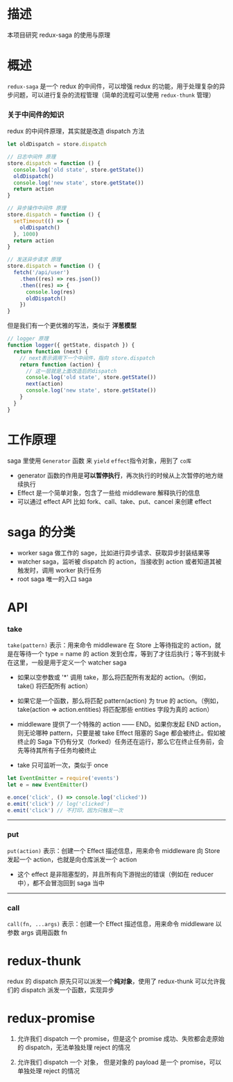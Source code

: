 # 描述

本项目研究 redux-saga 的使用与原理

# 概述

`redux-saga` 是一个 redux 的中间件，可以增强 redux 的功能，用于处理复杂的异步问题，可以进行复杂的流程管理（简单的流程可以使用 `redux-thunk` 管理）

### 关于中间件的知识

redux 的中间件原理，其实就是改造 dispatch 方法

```js
let oldDispatch = store.dispatch

// 日志中间件 原理
store.dispatch = function () {
  console.log('old state', store.getState())
  oldDispatch()
  console.log('new state', store.getState())
  return action
}

// 异步操作中间件 原理
store.dispatch = function () {
  setTimeout(() => {
    oldDispatch()
  }, 1000)
  return action
}

// 发送异步请求 原理
store.dispatch = function () {
  fetch('/api/user')
    .then((res) => res.json())
    .then((res) => {
      console.log(res)
      oldDispatch()
    })
}
```

但是我们有一个更优雅的写法，类似于 **洋葱模型**

```js
// logger 原理
function logger({ getState, dispatch }) {
  return function (next) {
    // next表示调用下一个中间件，指向 store.dispatch
    return function (action) {
      // 这一层就是上面改造后的dispatch
      console.log('old state', store.getState())
      next(action)
      console.log('new state', store.getState())
    }
  }
}
```

# 工作原理

saga 里使用 `Generator` 函数 来 `yield` `effect`指令对象，用到了 `co库`

- generator 函数的作用是**可以暂停执行**，再次执行的时候从上次暂停的地方继续执行
- Effect 是一个简单对象，包含了一些给 middleware 解释执行的信息
- 可以通过 effect API 比如 fork、call、take、put、cancel 来创建 effect

# saga 的分类

- worker saga 做工作的 sage，比如进行异步请求、获取异步封装结果等
- watcher saga，监听被 dispatch 的 action，当接收到 action 或者知道其被触发时，调用 worker 执行任务
- root saga 唯一的入口 saga

# API

### take

`take(pattern)` 表示：用来命令 middleware 在 Store 上等待指定的 action，就是在等待一个 type = name 的 action 发到仓库，等到了才往后执行；等不到就卡在这里，一般是用于定义一个 watcher saga

- 如果以空参数或 '\*' 调用 take，那么将匹配所有发起的 action。（例如，take() 将匹配所有 action）

- 如果它是一个函数，那么将匹配 pattern(action) 为 true 的 action。（例如，take(action => action.entities) 将匹配那些 entities 字段为真的 action）

- middleware 提供了一个特殊的 action —— END。如果你发起 END action，则无论哪种 pattern，只要是被 take Effect 阻塞的 Sage 都会被终止。假如被终止的 Saga 下仍有分叉（forked）任务还在运行，那么它在终止任务前，会先等待其所有子任务均被终止

- take 只可监听一次，类似于 once

```js
let EventEmitter = require('events')
let e = new EventEmitter()

e.once('click', () => console.log('clicked'))
e.emit('click') // log('clicked')
e.emit('click') // 不打印，因为只触发一次
```

<hr>

### put

`put(action)` 表示：创建一个 Effect 描述信息，用来命令 middleware 向 Store 发起一个 action，也就是向仓库派发一个 action

- 这个 effect 是非阻塞型的，并且所有向下游抛出的错误（例如在 reducer 中），都不会冒泡回到 saga 当中

<hr>

### call

`call(fn, ...args)` 表示：创建一个 Effect 描述信息，用来命令 middleware 以参数 args 调用函数 fn

# redux-thunk

redux 的 dispatch 原先只可以派发一个**纯对象**，使用了 redux-thunk 可以允许我们的 dispatch 派发一个函数，实现异步

# redux-promise

1. 允许我们 dispatch 一个 promise，但是这个 promise 成功、失败都会走原始的 dispatch，无法单独处理 reject 的情况

2. 允许我们 dispatch 一个 对象， 但是对象的 payload 是一个 promise，可以单独处理 reject 的情况
